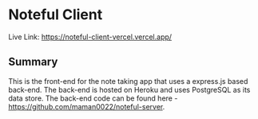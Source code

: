 # Noteful Client  
Live Link: https://noteful-client-vercel.vercel.app/  
## Summary  
This is the front-end for the note taking app that uses a express.js based back-end. The back-end is hosted on Heroku and uses PostgreSQL as its data store. The back-end code can be found here - https://github.com/maman0022/noteful-server.
